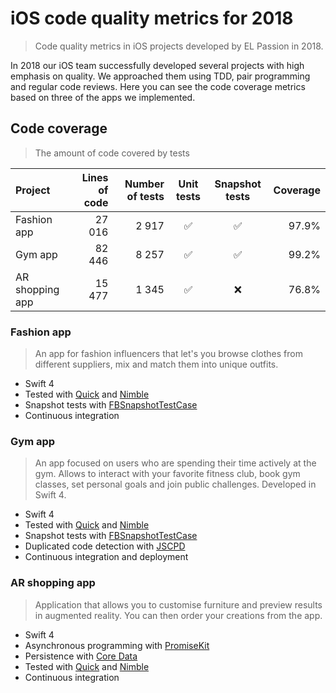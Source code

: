 # iOS code quality metrics for 2018

> Code quality metrics in iOS projects developed by EL Passion in 2018.

In 2018 our iOS team successfully developed several projects with high emphasis on quality. We approached them using TDD, pair programming and regular code reviews. Here you can see the code coverage metrics based on three of the apps we implemented.

## Code coverage

> The amount of code covered by tests

|Project|Lines of code|Number of tests|Unit tests|Snapshot tests|Coverage|
|:-|-:|-:|:-:|:-:|-:|
|Fashion app|27 016|2 917|✅|✅|97.9%|
|Gym app|82 446|8 257|✅|✅|99.2%|
|AR shopping app|15 477|1 345|✅|❌|76.8%|


### Fashion app

> An app for fashion influencers that let's you browse clothes from different suppliers, mix and match them into unique
> outfits.

* Swift 4
* Tested with [Quick](https://github.com/Quick/Quick) and [Nimble](https://github.com/Quick/Nimble)
* Snapshot tests with [FBSnapshotTestCase](https://github.com/uber/ios-snapshot-test-case/)
* Continuous integration

### Gym app

> An app focused on users who are spending their time actively at the gym. Allows to interact with your favorite fitness 
> club, book gym classes, set personal goals and join public challenges. Developed in Swift 4.

* Swift 4
* Tested with [Quick](https://github.com/Quick/Quick) and [Nimble](https://github.com/Quick/Nimble)
* Snapshot tests with [FBSnapshotTestCase](https://github.com/uber/ios-snapshot-test-case/)
* Duplicated code detection with [JSCPD](https://github.com/kucherenko/jscpd)
* Continuous integration and deployment

### AR shopping app

> Application that allows you to customise furniture and preview results in augmented reality. You can then order your 
> creations from the app.

* Swift 4
* Asynchronous programming with [PromiseKit](https://github.com/mxcl/PromiseKit)
* Persistence with [Core Data](https://developer.apple.com/documentation/coredata)
* Tested with [Quick](https://github.com/Quick/Quick) and [Nimble](https://github.com/Quick/Nimble)
* Continuous integration
